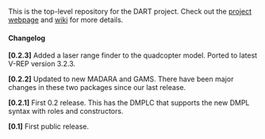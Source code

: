 This is the top-level repository for the DART project. Check out the [project webpage](http://cps-sei.github.io/dart) and [wiki](https://github.com/cps-sei/dart/wiki) for more details.

#### Changelog
**[0.2.3]** Added a laser range finder to the quadcopter model. Ported to latest V-REP version 3.2.3.
            
**[0.2.2]** Updated to new MADARA and GAMS. There have been major changes in these two packages since our last release.

**[0.2.1]** First 0.2 release. This has the DMPLC that supports the new DMPL syntax with roles and constructors.

**[0.1]**   First public release.
